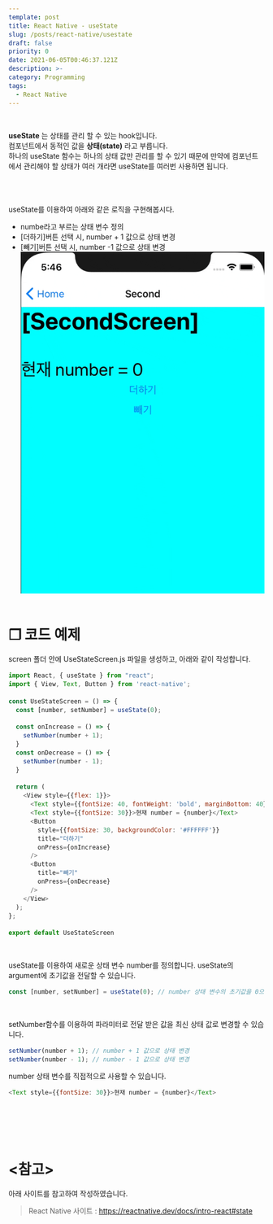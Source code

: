 ```yaml
---
template: post
title: React Native - useState
slug: /posts/react-native/usestate
draft: false
priority: 0
date: 2021-06-05T00:46:37.121Z
description: >-
category: Programming
tags:
  - React Native
---
```


<br>

**useState** 는 상태를 관리 할 수 있는 hook입니다.
<br>
컴포넌트에서 동적인 값을 **상태(state)** 라고 부릅니다.  
하나의 useState 함수는 하나의 상태 값만 관리를 할 수 있기 때문에 만약에 컴포넌트에서 관리해야 할 상태가 여러 개라면 useState를 여러번 사용하면 됩니다.
<br><br><br><br>





useState를 이용하여 아래와 같은 로직을 구현해봅시다.
- numbe라고 부르는 상태 변수 정의
- [더하기]버튼 선택 시, number + 1 값으로 상태 변경
- [빼기]버튼 선택 시, number -1 값으로 상태 변경  
![](/media/react-native-usestate.gif)
<br><br>





# **❐ 코드 예제**
screen 폴더 안에 UseStateScreen.js 파일을 생성하고, 아래와 같이 작성합니다.
```javascript
import React, { useState } from "react";
import { View, Text, Button } from 'react-native';

const UseStateScreen = () => {
  const [number, setNumber] = useState(0);

  const onIncrease = () => {
    setNumber(number + 1);
  }
  const onDecrease = () => {
    setNumber(number - 1);
  }

  return (
    <View style={{flex: 1}}>
      <Text style={{fontSize: 40, fontWeight: 'bold', marginBottom: 40}}>[UseStateScreen]</Text>
      <Text style={{fontSize: 30}}>현재 number = {number}</Text>
      <Button
        style={{fontSize: 30, backgroundColor: '#FFFFFF'}}
        title="더하기"
        onPress={onIncrease}
      />
      <Button
        title="빼기"
        onPress={onDecrease}
      />
    </View>
  );
};

export default UseStateScreen
```
<br>

useState를 이용하여 새로운 상태 변수 number를 정의합니다.
useState의 argument에 초기값을 전달할 수 있습니다.  
```javascript
const [number, setNumber] = useState(0); // number 상태 변수의 초기값을 0으로 전달  
```
<br>

setNumber함수를 이용하여 파라미터로 전달 받은 값을 최신 상태 값로 변경할 수 있습니다.
```javascript
setNumber(number + 1); // number + 1 값으로 상태 변경  
setNumber(number - 1); // number - 1 값으로 상태 변경
```

number 상태 변수를 직접적으로 사용할 수 있습니다.
```javascript
<Text style={{fontSize: 30}}>현재 number = {number}</Text>
```
<br><br><br><br>





# **<참고>**
아래 사이트를 참고하여 작성하였습니다.
> React Native 사이트 : https://reactnative.dev/docs/intro-react#state

<br><br>